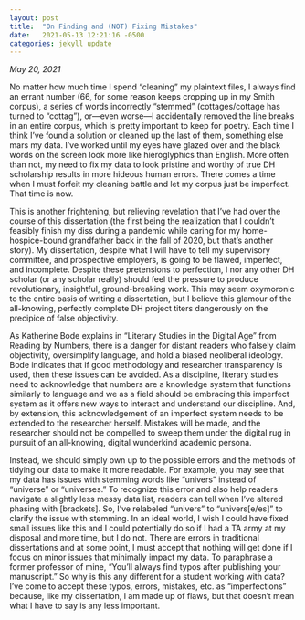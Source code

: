 ```yaml
---
layout: post
title:  "On Finding and (NOT) Fixing Mistakes"
date:   2021-05-13 12:21:16 -0500
categories: jekyll update
---
```

*May 20, 2021*

No matter how much time I spend “cleaning” my plaintext files, I always find an errant number (66, for some reason keeps cropping up in my Smith corpus), a series of words incorrectly “stemmed” (cottages/cottage has turned to “cottag”), or—even worse—I accidentally removed the line breaks in an entire corpus, which is pretty important to keep for poetry. Each time I think I’ve found a solution or cleaned up the last of them, something else mars my data. I’ve worked until my eyes have glazed over and the black words on the screen look more like hieroglyphics than English. More often than not, my need to fix my data to look pristine and worthy of true DH scholarship results in more hideous human errors. There comes a time when I must forfeit my cleaning battle and let my corpus just be imperfect. That time is now. 

This is another frightening, but relieving revelation that I’ve had over the course of this dissertation (the first being the realization that I couldn’t feasibly finish my diss during a pandemic while caring for my home-hospice-bound grandfather back in the fall of 2020, but that’s another story). My dissertation, despite what I will have to tell my supervisory committee, and prospective employers, is going to be flawed, imperfect, and incomplete. Despite these pretensions to perfection, I nor any other DH scholar (or any scholar really) should feel the pressure to produce revolutionary, insightful, ground-breaking work. This may seem oxymoronic to the entire basis of writing a dissertation, but I believe this glamour of the all-knowing, perfectly complete DH project titers dangerously on the precipice of false objectivity. 

As Katherine Bode explains in “Literary Studies in the Digital Age” from Reading by Numbers, there is a danger for distant readers who falsely claim objectivity, oversimplify language, and hold a biased neoliberal ideology.   Bode indicates that if good methodology and researcher transparency is used, then these issues can be avoided. As a discipline, literary studies need to acknowledge that numbers are a knowledge system that functions similarly to language and we as a field should be embracing this imperfect system as it offers new ways to interact and understand our discipline. And, by extension, this acknowledgement of an imperfect system needs to be extended to the researcher herself. Mistakes will be made, and the researcher should not be compelled to sweep them under the digital rug in pursuit of an all-knowing, digital wunderkind academic persona. 

Instead, we should simply own up to the possible errors and the methods of tidying our data to make it more readable. For example, you may see that my data has issues with stemming words like “univers” instead of “universe” or “universes.” To recognize this error and also help readers navigate a slightly less messy data list, readers can tell when I’ve altered phasing with [brackets]. So, I’ve relabeled “univers” to “univers[e/es]” to clarify the issue with stemming. In an ideal world, I wish I could have fixed small issues like this and I could potentially do so if I had a TA army at my disposal and more time, but I do not. There are errors in traditional dissertations and at some point, I must accept that nothing will get done if I focus on minor issues that minimally impact my data. To paraphrase a former professor of mine, “You’ll always find typos after publishing your manuscript.” So why is this any different for a student working with data? I’ve come to accept these typos, errors, mistakes, etc. as “imperfections” because, like my dissertation, I am made up of flaws, but that doesn’t mean what I have to say is any less important.  
